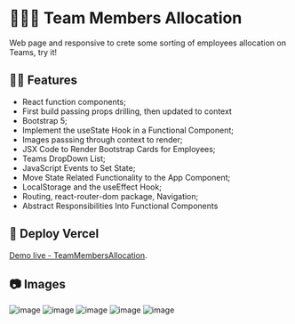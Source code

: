 # 👨🏼‍🏫 Team Members Allocation
Web page and responsive to crete some sorting of employees allocation on Teams, try it! 

## 👨‍💻 Features
- React function components;
- First build passing props drilling, then updated to context 
- Bootstrap 5; 
- Implement the useState Hook in a Functional Component; 
- Images passsing through context to render; 
- JSX Code to Render Bootstrap Cards for Employees; 
- Teams DropDown List; 
- JavaScript Events to Set State; 
- Move State Related Functionality to the App Component;
- LocalStorage and the useEffect Hook;
- Routing, react-router-dom package, Navigation; 
- Abstract Responsibilities Into Functional Components

## 🔗 Deploy Vercel

[Demo live - TeamMembersAllocation](http://team-members-allocation.vercel.app/).

## 📷 Images
![image](https://user-images.githubusercontent.com/104602579/190873118-17ea4118-2963-4cb4-a7b2-17a18f1d3d3c.png)
![image](https://user-images.githubusercontent.com/104602579/190873123-0c455bc7-e2b6-49b1-bc61-69c511549a46.png)
![image](https://user-images.githubusercontent.com/104602579/190873112-82500114-37b2-4de1-a1e3-1c8c62dc4076.png)
![image](https://user-images.githubusercontent.com/104602579/190873141-3b72b290-589e-4efd-bc42-9d667abe5631.png)
![image](https://user-images.githubusercontent.com/104602579/190873147-387deae9-2012-4041-9e10-f99afb819d35.png)


